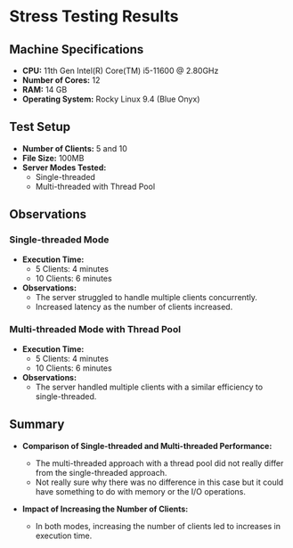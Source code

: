 # Stress Testing Results

## Machine Specifications
- **CPU:** 11th Gen Intel(R) Core(TM) i5-11600 @ 2.80GHz
- **Number of Cores:** 12
- **RAM:** 14 GB
- **Operating System:** Rocky Linux 9.4 (Blue Onyx)

## Test Setup
- **Number of Clients:** 5 and 10
- **File Size:** 100MB
- **Server Modes Tested:**
  - Single-threaded
  - Multi-threaded with Thread Pool

## Observations

### Single-threaded Mode
- **Execution Time:**
  - 5 Clients: 4 minutes
  - 10 Clients: 6 minutes
- **Observations:**
  - The server struggled to handle multiple clients concurrently.
  - Increased latency as the number of clients increased.

### Multi-threaded Mode with Thread Pool
- **Execution Time:**
  - 5 Clients: 4 minutes
  - 10 Clients: 6 minutes
- **Observations:**
  - The server handled multiple clients with a similar efficiency to single-threaded.

## Summary
- **Comparison of Single-threaded and Multi-threaded Performance:**
  - The multi-threaded approach with a thread pool did not really differ from the single-threaded approach.
  - Not really sure why there was no difference in this case but it could have something to do with memory or the I/O operations.

- **Impact of Increasing the Number of Clients:**
  - In both modes, increasing the number of clients led to increases in execution time.